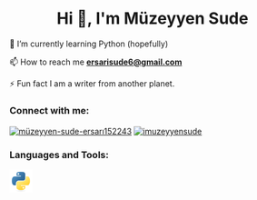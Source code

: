 <h1 align="center">Hi 👋, I'm Müzeyyen Sude</h1>
🌱 I’m currently learning Python (hopefully)

📫 How to reach me **ersarisude6@gmail.com**

⚡ Fun fact I am a writer from another planet.

<h3 align="left">Connect with me:</h3>
<p align="left">
<a href="https://linkedin.com/in/müzeyyen-sude-ersarı152243" target="blank"><img align="center" src="https://raw.githubusercontent.com/rahuldkjain/github-profile-readme-generator/master/src/images/icons/Social/linked-in-alt.svg" alt="müzeyyen-sude-ersarı152243" height="30" width="40" /></a>
<a href="https://instagram.com/imuzeyyensude" target="blank"><img align="center" src="https://raw.githubusercontent.com/rahuldkjain/github-profile-readme-generator/master/src/images/icons/Social/instagram.svg" alt="imuzeyyensude" height="30" width="40" /></a>
</p>

<h3 align="left">Languages and Tools:</h3>
<p align="left"> <a href="https://www.python.org" target="_blank" rel="noreferrer"> <img src="https://raw.githubusercontent.com/devicons/devicon/master/icons/python/python-original.svg" alt="python" width="40" height="40"/> </a> </p>
